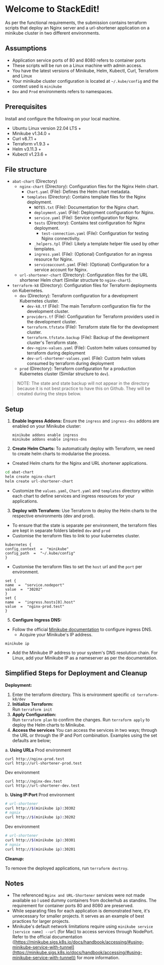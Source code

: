 # Welcome to StackEdit!

As per the functional requirements, the submission contains terraform scripts that deploy an Nginx server and a url-shortener application on a minikube cluster in two different environments.

## Assumptions
- Application service ports of 80 and 8080 refers to container ports
- These scripts will be run on a Linux machine with admin access.
- You have the latest versions of Minikube, Helm, Kubectl, Curl, Terraform and Linux 
- Your minikube cluster configuration is located at `~/.kube/config` and the context used is `minikube`
- `Dev` and `Prod` environments refers to namespaces.

## Prerequisites
Install and configure the following on your local machine.
- Ubuntu Linux version 22.04 LTS +
- Minikube v1.34.0 +
- Curl v8.7.1 +
- Terraform v1.9.3 +
- Helm v3.11.3 +
- Kubectl v1.23.6 +

## File structure
-   `abat-chart`  (Directory)
    -   `nginx-chart`  (Directory): Configuration files for the Nginx Helm chart.
        -   `Chart.yaml`  (File): Defines the Helm chart metadata.
        -   `templates`  (Directory): Contains template files for the Nginx deployment.
            -   `NOTES.txt`  (File): Documentation for the Nginx chart.
            -   `deployment.yaml`  (File): Deployment configuration for Nginx.
            -   `service.yaml`  (File): Service configuration for Nginx.
            -   `tests`  (Directory): Contains test configuration for Nginx deployment.
                -   `test-connection.yaml`  (File): Configuration for testing Nginx connectivity.
            -   `_helpers.tpl`  (File): Likely a template helper file used by other templates.
            -   `ingress.yaml`  (File): (Optional) Configuration for an ingress resource for Nginx.
            -   `serviceaccount.yaml`  (File): (Optional) Configuration for a service account for Nginx.
    -   `url-shortener-chart`  (Directory): Configuration files for the URL shortener Helm chart (Similar structure to  `nginx-chart`).
-   `terraform-k8`  (Directory): Configuration files for Terraform deployments on Kubernetes.
    -   `dev`  (Directory): Terraform configuration for a development Kubernetes cluster.
        -   `dev-k8.tf`  (File): The main Terraform configuration file for the development cluster.
        -   `providers.tf`  (File): Configuration for Terraform providers used in the development cluster.
        -   `terraform.tfstate`  (File): Terraform state file for the development cluster.
        -   `terraform.tfstate.backup`  (File): Backup of the development cluster's Terraform state.
        -   `dev-nginx-values.yaml`  (File): Custom helm values consumed by terraform during deployment
        -   `dev-url-shortener-values.yaml`  (File): Custom helm values consumed by terraform during deployment
    -   `prod`  (Directory): Terraform configuration for a production Kubernetes cluster (Similar structure to  `dev`).

> NOTE: The state and state backup will not appear in the directory because it is not best practice to have this on Github. They will be created during the steps below.


## Setup

1.  **Enable Ingress Addons:**  Ensure the  `ingress`  and  `ingress-dns`  addons are enabled on your Minikube cluster:
    
    ```
    minikube addons enable ingress
    minikube addons enable ingress-dns
    
2.  **Create Helm Charts:**
    To automatically deploy with Terraform, we need to create helm charts to modularise the process.
-   Created Helm charts for the Nginx and URL shortener applications.
```bash
cd abat-chart
helm create nginx-chart
helm create url-shortener-chart 
```
-   Customize the  `values.yaml`, `Chart.yaml`  and  `templates`  directory within each chart to define services and ingress resources for your applications.
3.  **Deploy with Terraform:**  Use Terraform to deploy the Helm charts to the respective environments (dev and prod).
- To ensure that the state is separate per environment, the terraform files are kept in separate folders labeled `dev` and `prod`
- Customise the terraform files to link to your kubernetes cluster.
```
kubernetes {
config_context  =  "minikube"
config_path  =  "~/.kube/config"
}
```
- Customise the terraform files to set the `host` url and the `port` per environment.
```
set {
name  =  "service.nodeport"
value  =  "30202"
}
set {
name  =  "ingress.hosts[0].host"
value  =  "nginx-prod.test"
}
``` 

5.  **Configure Ingress DNS:**
    
-   Follow the official [Minikube documentation](https://minikube.sigs.k8s.io/docs/handbook/addons/ingress-dns/#Linux) to configure ingress DNS.
    - Acquire your Minikube's IP address.
```
minikube ip
```  
- Add the Minikube IP address to your system's DNS resolution chain. For Linux, add your Minikube IP as a nameserver as per the documentation.

## Simplified Steps for Deployment and Cleanup

**Deployment:**
1. Enter the terraform directory. This is environment specific
`cd terraform-k8/dev`
2.  **Initialize Terraform:**  
Run  `terraform init`  
3.  **Apply Configuration:**  
Run  `terraform plan` to confirm the changes. 
Run  `terraform apply`  to deploy the Helm charts to Minikube.
4. **Access the services**
You can access the services in two ways; through the URL or through the IP and Port combination. Examples using the set defaults are below;

a. **Using URLs**
Prod environment
```
curl http://nginx-prod.test
curl http://url-shortener-prod.test
```
Dev environment
```
curl http://nginx-dev.test
curl http://url-shortener-dev.test
```
b. **Using IP:Port**
Prod environment
```bash
# url-shortener
curl http://$(minikube ip):30302
# ngnix
curl http://$(minikube ip):30202
```
Dev environment
```bash
# url-shortener
curl http://$(minikube ip):30301
# ngnix
curl http://$(minikube ip):30201
```

**Cleanup:**

To remove the deployed applications, run  `terraform destroy`.

## Notes

- The referenced `Nginx and URL-Shortener`  services were not made available so I used dummy containers from dockerhub as standins. The requirement for container ports 80 and 8080 are preserved.
- While separating files for each application is demonstrated here, it's unnecessary for smaller projects. It serves as an example of best practices for larger projects.
-   Minikube's default network limitations require using  `minikube service [service name] --url`  (for Mac) to access services through NodePort. Refer to the official documentation ([https://minikube.sigs.k8s.io/docs/handbook/accessing/#using-minikube-service-with-tunnel](https://minikube.sigs.k8s.io/docs/handbook/accessing/#using-minikube-service-with-tunnel)) for more information.